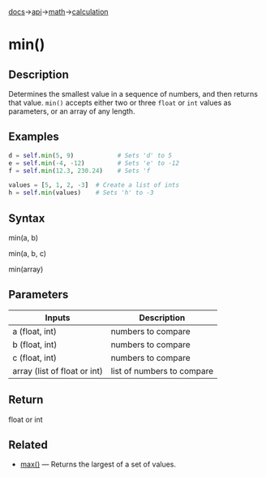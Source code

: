 [docs](/docs/)→[api](/docs/api)→[math](/docs/api/math/)→[calculation](/docs/api/math/calculation/)

# min()

## Description

Determines the smallest value in a sequence of numbers, and then returns that value. `min()` accepts either two or three `float` or `int` values as parameters, or an array of any length.

## Examples

```py
d = self.min(5, 9)            # Sets 'd' to 5
e = self.min(-4, -12)         # Sets 'e' to -12
f = self.min(12.3, 230.24)    # Sets 'f
```

```py
values = [5, 1, 2, -3]  # Create a list of ints
h = self.min(values)    # Sets 'h' to -3
```

## Syntax

min(a, b)

min(a, b, c)

min(array)

## Parameters

| Inputs | Description |
|--------|-------------|
| a (float, int) | numbers to compare |
| b (float, int) | numbers to compare |
| c (float, int) | numbers to compare |
| array (list of float or int) | list of numbers to compare |

## Return

float or int

## Related

- [max()](/docs/api/math/calculation/max_/) — Returns the largest of a set of values.